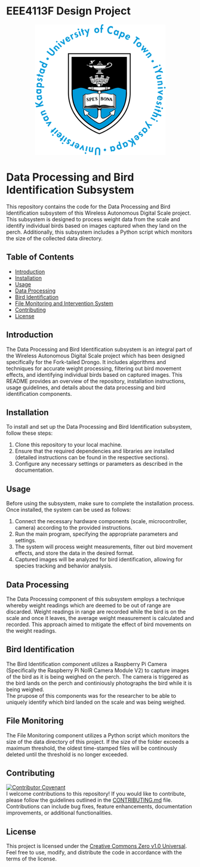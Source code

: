 # EEE4113F Design Project
<div align="center">
  <img src="img/UCT_Emblem.png" width="350" height="350">
</div>

# Data Processing and Bird Identification Subsystem

This repository contains the code for the Data Processing and Bird Identification subsystem of this Wireless Autonomous Digital Scale project. This subsystem is designed to process weight data from the scale and identify individual birds based on images captured when they land on the perch. Additionally, this subsystem includes a Python script which monitors the size of the collected data directory.

## Table of Contents
- [Introduction](#introduction)
- [Installation](#installation)
- [Usage](#usage)
- [Data Processing](#data-processing)
- [Bird Identification](#bird-identification)
- [File Monitoring and Intervention System](#file-monitoring)
- [Contributing](#contributing)
- [License](#license)

## Introduction
The Data Processing and Bird Identification subsystem is an integral part of the Wireless Autonomous Digital Scale project which has been designed specifically for the Fork-tailed Drongo. It includes algorithms and techniques for accurate weight processing, filtering out bird movement effects, and identifying individual birds based on captured images. This README provides an overview of the repository, installation instructions, usage guidelines, and details about the data processing and bird identification components.

## Installation
To install and set up the Data Processing and Bird Identification subsystem, follow these steps:
1. Clone this repository to your local machine.
2. Ensure that the required dependencies and libraries are installed (detailed instructions can be found in the respective sections).
3. Configure any necessary settings or parameters as described in the documentation.

## Usage
Before using the subsystem, make sure to complete the installation process. Once installed, the system can be used as follows:
1. Connect the necessary hardware components (scale, microcontroller, camera) according to the provided instructions.
2. Run the main program, specifying the appropriate parameters and settings.
3. The system will process weight measurements, filter out bird movement effects, and store the data in the desired format.
4. Captured images will be analyzed for bird identification, allowing for species tracking and behavior analysis.

## Data Processing
The Data Processing component of this subsystem employs a technique whereby weight readings which are deemed to be out of range are discarded. Weight readings in range are recorded while the bird is on the scale and once it leaves, the average weight measurement is calculated and recorded. This approach aimed to mitigate the effect of bird movements on the weight readings.

## Bird Identification
The Bird Identification component utilizes a Raspberry Pi Camera (Specifically the Raspberry Pi NoIR Camera Module V2) to capture images of the bird as it is being weighed on the perch. The camera is triggered as the bird lands on the perch and continiously photographs the bird while it is being weighed. <br>
The prupose of this components was for the researcher to be able to uniquely identify which bird landed on the scale and was being weighed.

## File Monitoring
The File Monitoring component utilizes a Python script which monitors the size of the data directory of this project. If the size of the folder exceeds a maximum threshold, the oldest time-stamped files will be continously deleted until the threshold is no longer exceeded.

## Contributing
[![Contributor Covenant](https://img.shields.io/badge/Contributor%20Covenant-2.1-4baaaa.svg)](CODE_OF_CONDUCT.md) <br>
I welcome contributions to this repository! If you would like to contribute, please follow the guidelines outlined in the [CONTRIBUTING.md](CONTRIBUTING.md) file. Contributions can include bug fixes, feature enhancements, documentation improvements, or additional functionalities.

## License
This project is licensed under the [Creative Commons Zero v1.0 Universal](LICENSE). Feel free to use, modify, and distribute the code in accordance with the terms of the license.
